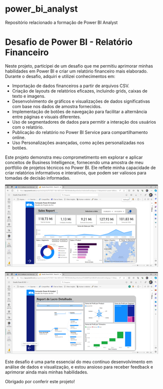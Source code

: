 # power_bi_analyst

Repositório relacionado a formação de Power BI Analyst

# Desafio de Power BI - Relatório Financeiro

Neste projeto, participei de um desafio que me permitiu aprimorar minhas habilidades em Power BI e criar um relatório financeiro mais elaborado. Durante o desafio, adquiri e utilizei conhecimentos em:

- Importação de dados financeiros a partir de arquivos CSV.
- Criação de layouts de relatórios eficazes, incluindo grids, caixas de texto e imagens.
- Desenvolvimento de gráficos e visualizações de dados significativas com base nos dados de amostra fornecidos.
- Implementação de botões de navegação para facilitar a alternância entre páginas e visuais diferentes.
- Uso de segmentadores de dados para permitir a interação dos usuários com o relatório.
- Publicação do relatório no Power BI Service para compartilhamento online.
- Uso Personalizações avançadas, como ações personalizadas nos botões.

Este projeto demonstra meu comprometimento em explorar e aplicar conceitos de Business Intelligence, fornecendo uma amostra de meu portfólio de projetos técnicos no Power BI. Ele reflete minha capacidade de criar relatórios informativos e interativos, que podem ser valiosos para tomadas de decisão informadas.

![Página 1 do Desafio](pasta/2023-10-21.png)

![Página 2 do Desafio](pasta/2023-10-22.png)


Este desafio é uma parte essencial do meu contínuo desenvolvimento em análise de dados e visualização, e estou ansioso para receber feedback e aprimorar ainda mais minhas habilidades.

Obrigado por conferir este projeto!

